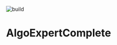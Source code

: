 ![build](https://github.com/saurabhpro/AlgoExpertComplete/actions/workflows/main.yml/badge.svg)

# AlgoExpertComplete
